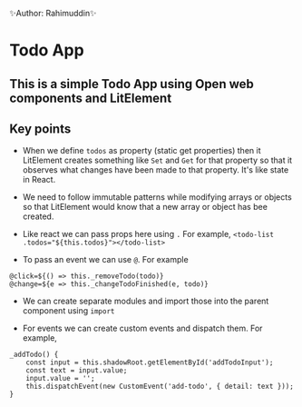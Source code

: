 ✨Author: Rahimuddin✨

# Todo App

## This is a simple Todo App using Open web components and LitElement


## Key points

- When we define `todos` as property (static get properties) then it LitElement creates something like `Set` and `Get` for that property so that it observes what changes have been made to that property. It's like state in React.

- We need to follow immutable patterns while modifying arrays or objects so that LitElement would know that a new array or object has bee created.

- Like react we can pass props here using `.` For example, `<todo-list .todos="${this.todos}"></todo-list>`

- To pass an event we can use `@`. For example
```
@click=${() => this._removeTodo(todo)}
@change=${e => this._changeTodoFinished(e, todo)}
```

- We can create separate modules and import those into the parent component using `import`

- For events we can create custom events and dispatch them. For example,
```
_addTodo() {
    const input = this.shadowRoot.getElementById('addTodoInput');
    const text = input.value;
    input.value = '';
    this.dispatchEvent(new CustomEvent('add-todo', { detail: text }));
}
```